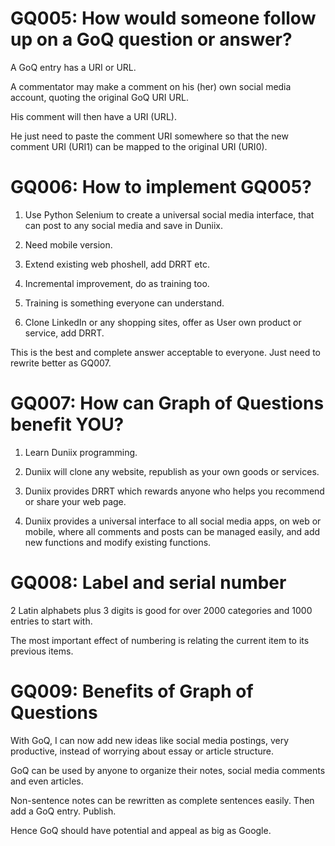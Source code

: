 # GQ005: How would someone follow up on a GoQ question or answer?

A GoQ entry has a URI or URL.

A commentator may make a comment on his (her) own 
social media account, quoting the original GoQ URI URL.

His comment will then have a URI (URL).

He just need to paste the comment URI somewhere
so that the new comment URI (URI1) can be mapped to the original
 URI (URI0).


# GQ006: How to implement GQ005?

1. Use Python Selenium to create a universal social
media interface, that can post to any social media
and save in Duniix.

2. Need mobile version.

3. Extend existing web phoshell, add DRRT etc.

4. Incremental improvement, do as training too.

5. Training is something everyone can understand.

6. Clone LinkedIn or any shopping sites, offer as
User own product or service, add DRRT.

This is the best and complete answer acceptable to 
everyone. Just need to rewrite better as GQ007.


# GQ007: How can Graph of Questions benefit YOU?

1. Learn Duniix programming.

2. Duniix will clone any website, republish
as your own goods or services.

3. Duniix provides DRRT which rewards anyone
who helps you recommend or share your web page.

4. Duniix provides a universal interface to all social
media apps, on web or mobile, where all comments and posts
can be managed easily, and add new functions and modify
existing functions.


# GQ008: Label and serial number

2 Latin alphabets plus 3 digits is good for
over 2000 categories and 1000 entries to start with.

The most important effect of numbering is relating the
current item to its previous items.


# GQ009: Benefits of Graph of Questions

With GoQ, I can now add new ideas like social 
media postings, very productive, instead of worrying
about essay or article structure.

GoQ can be used by anyone to organize their notes, social media comments and even articles.

Non-sentence notes can be rewritten as complete sentences easily. Then add a GoQ entry. Publish. 

Hence GoQ should have potential and appeal as big as Google.

